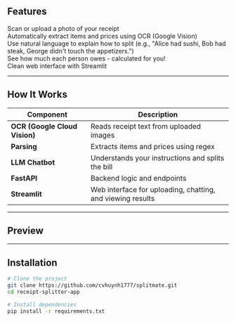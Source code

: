 
## Features

Scan or upload a photo of your receipt  
Automatically extract items and prices using OCR (Google Vision)  
Use natural language to explain how to split (e.g., "Alice had sushi, Bob had steak, George didn't touch the appetizers.")  
See how much each person owes - calculated for you!  
Clean web interface with Streamlit

---

## How It Works

| Component     | Description |
|--------------|-------------|
| **OCR (Google Cloud Vision)** | Reads receipt text from uploaded images |
| **Parsing** | Extracts items and prices using regex |
| **LLM Chatbot** | Understands your instructions and splits the bill |
| **FastAPI** | Backend logic and endpoints |
| **Streamlit** | Web interface for uploading, chatting, and viewing results |

---

## Preview

 

---

## Installation

```bash
# Clone the project
git clone https://github.com/cvhuynh1777/splitmate.git
cd receipt-splitter-app

# Install dependencies
pip install -r requirements.txt
